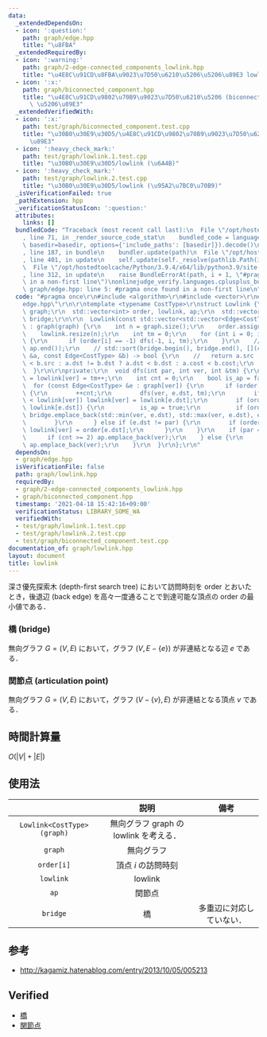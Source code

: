 ```yaml
---
data:
  _extendedDependsOn:
  - icon: ':question:'
    path: graph/edge.hpp
    title: "\u8FBA"
  _extendedRequiredBy:
  - icon: ':warning:'
    path: graph/2-edge-connected_components_lowlink.hpp
    title: "\u4E8C\u91CD\u8FBA\u9023\u7D50\u6210\u5206\u5206\u89E3 lowlink \u7248"
  - icon: ':x:'
    path: graph/biconnected_component.hpp
    title: "\u4E8C\u91CD\u9802\u70B9\u9023\u7D50\u6210\u5206 (biconnected component)\
      \ \u5206\u89E3"
  _extendedVerifiedWith:
  - icon: ':x:'
    path: test/graph/biconnected_component.test.cpp
    title: "\u30B0\u30E9\u30D5/\u4E8C\u91CD\u9802\u70B9\u9023\u7D50\u6210\u5206\u5206\
      \u89E3"
  - icon: ':heavy_check_mark:'
    path: test/graph/lowlink.1.test.cpp
    title: "\u30B0\u30E9\u30D5/lowlink (\u6A4B)"
  - icon: ':heavy_check_mark:'
    path: test/graph/lowlink.2.test.cpp
    title: "\u30B0\u30E9\u30D5/lowlink (\u95A2\u7BC0\u70B9)"
  _isVerificationFailed: true
  _pathExtension: hpp
  _verificationStatusIcon: ':question:'
  attributes:
    links: []
  bundledCode: "Traceback (most recent call last):\n  File \"/opt/hostedtoolcache/Python/3.9.4/x64/lib/python3.9/site-packages/onlinejudge_verify/documentation/build.py\"\
    , line 71, in _render_source_code_stat\n    bundled_code = language.bundle(stat.path,\
    \ basedir=basedir, options={'include_paths': [basedir]}).decode()\n  File \"/opt/hostedtoolcache/Python/3.9.4/x64/lib/python3.9/site-packages/onlinejudge_verify/languages/cplusplus.py\"\
    , line 187, in bundle\n    bundler.update(path)\n  File \"/opt/hostedtoolcache/Python/3.9.4/x64/lib/python3.9/site-packages/onlinejudge_verify/languages/cplusplus_bundle.py\"\
    , line 401, in update\n    self.update(self._resolve(pathlib.Path(included), included_from=path))\n\
    \  File \"/opt/hostedtoolcache/Python/3.9.4/x64/lib/python3.9/site-packages/onlinejudge_verify/languages/cplusplus_bundle.py\"\
    , line 312, in update\n    raise BundleErrorAt(path, i + 1, \"#pragma once found\
    \ in a non-first line\")\nonlinejudge_verify.languages.cplusplus_bundle.BundleErrorAt:\
    \ graph/edge.hpp: line 5: #pragma once found in a non-first line\n"
  code: "#pragma once\r\n#include <algorithm>\r\n#include <vector>\r\n#include \"\
    edge.hpp\"\r\n\r\ntemplate <typename CostType>\r\nstruct Lowlink {\r\n  std::vector<std::vector<Edge<CostType>>>\
    \ graph;\r\n  std::vector<int> order, lowlink, ap;\r\n  std::vector<Edge<CostType>>\
    \ bridge;\r\n\r\n  Lowlink(const std::vector<std::vector<Edge<CostType>>> &graph)\
    \ : graph(graph) {\r\n    int n = graph.size();\r\n    order.assign(n, -1);\r\n\
    \    lowlink.resize(n);\r\n    int tm = 0;\r\n    for (int i = 0; i < n; ++i)\
    \ {\r\n      if (order[i] == -1) dfs(-1, i, tm);\r\n    }\r\n    // std::sort(ap.begin(),\
    \ ap.end());\r\n    // std::sort(bridge.begin(), bridge.end(), [](const Edge<CostType>\
    \ &a, const Edge<CostType> &b) -> bool {\r\n    //   return a.src != b.src ? a.src\
    \ < b.src : a.dst != b.dst ? a.dst < b.dst : a.cost < b.cost;\r\n    // });\r\n\
    \  }\r\n\r\nprivate:\r\n  void dfs(int par, int ver, int &tm) {\r\n    order[ver]\
    \ = lowlink[ver] = tm++;\r\n    int cnt = 0;\r\n    bool is_ap = false;\r\n  \
    \  for (const Edge<CostType> &e : graph[ver]) {\r\n      if (order[e.dst] == -1)\
    \ {\r\n        ++cnt;\r\n        dfs(ver, e.dst, tm);\r\n        if (lowlink[e.dst]\
    \ < lowlink[ver]) lowlink[ver] = lowlink[e.dst];\r\n        if (order[ver] <=\
    \ lowlink[e.dst]) {\r\n          is_ap = true;\r\n          if (order[ver] < lowlink[e.dst])\
    \ bridge.emplace_back(std::min(ver, e.dst), std::max(ver, e.dst), e.cost);\r\n\
    \        }\r\n      } else if (e.dst != par) {\r\n        if (order[e.dst] < lowlink[ver])\
    \ lowlink[ver] = order[e.dst];\r\n      }\r\n    }\r\n    if (par == -1) {\r\n\
    \      if (cnt >= 2) ap.emplace_back(ver);\r\n    } else {\r\n      if (is_ap)\
    \ ap.emplace_back(ver);\r\n    }\r\n  }\r\n};\r\n"
  dependsOn:
  - graph/edge.hpp
  isVerificationFile: false
  path: graph/lowlink.hpp
  requiredBy:
  - graph/2-edge-connected_components_lowlink.hpp
  - graph/biconnected_component.hpp
  timestamp: '2021-04-18 15:42:16+09:00'
  verificationStatus: LIBRARY_SOME_WA
  verifiedWith:
  - test/graph/lowlink.1.test.cpp
  - test/graph/lowlink.2.test.cpp
  - test/graph/biconnected_component.test.cpp
documentation_of: graph/lowlink.hpp
layout: document
title: lowlink
---
```


深さ優先探索木 (depth-first search tree) において訪問時刻を $\mathrm{order}$ とおいたとき，後退辺 (back edge) を高々一度通ることで到達可能な頂点の $\mathrm{order}$ の最小値である．


### 橋 (bridge)

無向グラフ $G = (V, E)$ において，グラフ $(V, E - \lbrace e \rbrace)$ が非連結となる辺 $e$ である．


### 関節点 (articulation point)

無向グラフ $G = (V, E)$ において，グラフ $(V - \lbrace v \rbrace, E)$ が非連結となる頂点 $v$ である．


## 時間計算量

$O(\lvert V \rvert + \lvert E \rvert)$


## 使用法

||説明|備考|
|:--:|:--:|:--:|
|`Lowlink<CostType>(graph)`|無向グラフ $\mathrm{graph}$ の lowlink を考える．||
|`graph`|無向グラフ||
|`order[i]`|頂点 $i$ の訪問時刻||
|`lowlink`|lowlink||
|`ap`|関節点||
|`bridge`|橋|多重辺に対応していない．|


## 参考

- http://kagamiz.hatenablog.com/entry/2013/10/05/005213


## Verified

- [橋](https://onlinejudge.u-aizu.ac.jp/solutions/problem/GRL_3_B/review/4082818/emthrm/C++14)
- [関節点](https://onlinejudge.u-aizu.ac.jp/solutions/problem/GRL_3_A/review/4082810/emthrm/C++14)
